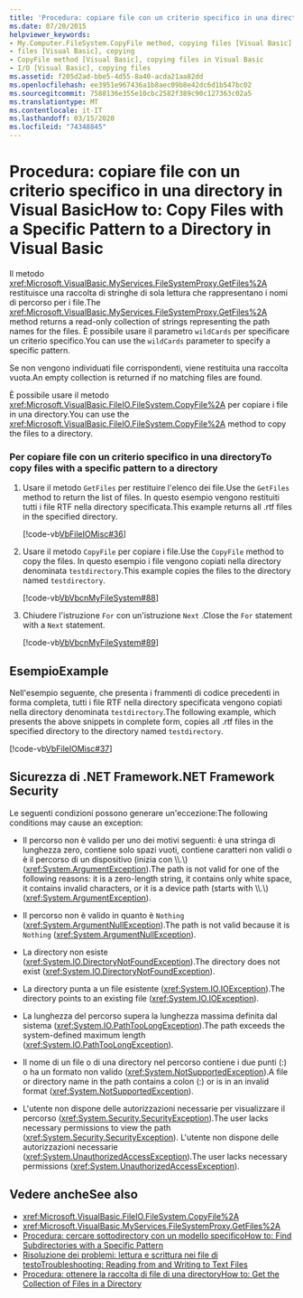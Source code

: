 ```yaml
---
title: 'Procedura: copiare file con un criterio specifico in una directory'
ms.date: 07/20/2015
helpviewer_keywords:
- My.Computer.FileSystem.CopyFile method, copying files [Visual Basic]
- files [Visual Basic], copying
- CopyFile method [Visual Basic], copying files in Visual Basic
- I/O [Visual Basic], copying files
ms.assetid: f205d2ad-bbe5-4d55-8a40-acda21aa82dd
ms.openlocfilehash: ee3951e967436a1b8aec09b8e42dc6d1b547bc02
ms.sourcegitcommit: 7588136e355e10cbc2582f389c90c127363c02a5
ms.translationtype: MT
ms.contentlocale: it-IT
ms.lasthandoff: 03/15/2020
ms.locfileid: "74348845"
---
```

# <a name="how-to-copy-files-with-a-specific-pattern-to-a-directory-in-visual-basic"></a><span data-ttu-id="14682-102">Procedura: copiare file con un criterio specifico in una directory in Visual Basic</span><span class="sxs-lookup"><span data-stu-id="14682-102">How to: Copy Files with a Specific Pattern to a Directory in Visual Basic</span></span>

<span data-ttu-id="14682-103">Il metodo <xref:Microsoft.VisualBasic.MyServices.FileSystemProxy.GetFiles%2A> restituisce una raccolta di stringhe di sola lettura che rappresentano i nomi di percorso per i file.</span><span class="sxs-lookup"><span data-stu-id="14682-103">The <xref:Microsoft.VisualBasic.MyServices.FileSystemProxy.GetFiles%2A> method returns a read-only collection of strings representing the path names for the files.</span></span> <span data-ttu-id="14682-104">È possibile usare il parametro `wildCards` per specificare un criterio specifico.</span><span class="sxs-lookup"><span data-stu-id="14682-104">You can use the `wildCards` parameter to specify a specific pattern.</span></span>  
  
 <span data-ttu-id="14682-105">Se non vengono individuati file corrispondenti, viene restituita una raccolta vuota.</span><span class="sxs-lookup"><span data-stu-id="14682-105">An empty collection is returned if no matching files are found.</span></span>  
  
 <span data-ttu-id="14682-106">È possibile usare il metodo <xref:Microsoft.VisualBasic.FileIO.FileSystem.CopyFile%2A> per copiare i file in una directory.</span><span class="sxs-lookup"><span data-stu-id="14682-106">You can use the <xref:Microsoft.VisualBasic.FileIO.FileSystem.CopyFile%2A> method to copy the files to a directory.</span></span>  
  
### <a name="to-copy-files-with-a-specific-pattern-to-a-directory"></a><span data-ttu-id="14682-107">Per copiare file con un criterio specifico in una directory</span><span class="sxs-lookup"><span data-stu-id="14682-107">To copy files with a specific pattern to a directory</span></span>  
  
1. <span data-ttu-id="14682-108">Usare il metodo `GetFiles` per restituire l'elenco dei file.</span><span class="sxs-lookup"><span data-stu-id="14682-108">Use the `GetFiles` method to return the list of files.</span></span> <span data-ttu-id="14682-109">In questo esempio vengono restituiti tutti i file RTF nella directory specificata.</span><span class="sxs-lookup"><span data-stu-id="14682-109">This example returns all .rtf files in the specified directory.</span></span>  
  
     [!code-vb[VbFileIOMisc#36](~/samples/snippets/visualbasic/VS_Snippets_VBCSharp/VbFileIOMisc/VB/Class1.vb#36)]  
  
2. <span data-ttu-id="14682-110">Usare il metodo `CopyFile` per copiare i file.</span><span class="sxs-lookup"><span data-stu-id="14682-110">Use the `CopyFile` method to copy the files.</span></span> <span data-ttu-id="14682-111">In questo esempio i file vengono copiati nella directory denominata `testdirectory`.</span><span class="sxs-lookup"><span data-stu-id="14682-111">This example copies the files to the directory named `testdirectory`.</span></span>  
  
     [!code-vb[VbVbcnMyFileSystem#88](~/samples/snippets/visualbasic/VS_Snippets_VBCSharp/VbVbcnMyFileSystem/VB/Class1.vb#88)]  
  
3. <span data-ttu-id="14682-112">Chiudere l'istruzione `For` con un'istruzione `Next` .</span><span class="sxs-lookup"><span data-stu-id="14682-112">Close the `For` statement with a `Next` statement.</span></span>  
  
     [!code-vb[VbVbcnMyFileSystem#89](~/samples/snippets/visualbasic/VS_Snippets_VBCSharp/VbVbcnMyFileSystem/VB/Class1.vb#89)]  
  
## <a name="example"></a><span data-ttu-id="14682-113">Esempio</span><span class="sxs-lookup"><span data-stu-id="14682-113">Example</span></span>  

 <span data-ttu-id="14682-114">Nell'esempio seguente, che presenta i frammenti di codice precedenti in forma completa, tutti i file RTF nella directory specificata vengono copiati nella directory denominata `testdirectory`.</span><span class="sxs-lookup"><span data-stu-id="14682-114">The following example, which presents the above snippets in complete form, copies all .rtf files in the specified directory to the directory named `testdirectory`.</span></span>  
  
 [!code-vb[VbFileIOMisc#37](~/samples/snippets/visualbasic/VS_Snippets_VBCSharp/VbFileIOMisc/VB/Class1.vb#37)]  
  
## <a name="net-framework-security"></a><span data-ttu-id="14682-115">Sicurezza di .NET Framework</span><span class="sxs-lookup"><span data-stu-id="14682-115">.NET Framework Security</span></span>  

 <span data-ttu-id="14682-116">Le seguenti condizioni possono generare un'eccezione:</span><span class="sxs-lookup"><span data-stu-id="14682-116">The following conditions may cause an exception:</span></span>  
  
- <span data-ttu-id="14682-117">Il percorso non è valido per uno dei motivi seguenti: è una stringa di lunghezza zero, contiene solo spazi vuoti, contiene caratteri non validi o è il percorso di un dispositivo (inizia con \\\\.\\) (<xref:System.ArgumentException>).</span><span class="sxs-lookup"><span data-stu-id="14682-117">The path is not valid for one of the following reasons: it is a zero-length string, it contains only white space, it contains invalid characters, or it is a device path (starts with \\\\.\\) (<xref:System.ArgumentException>).</span></span>  
  
- <span data-ttu-id="14682-118">Il percorso non è valido in quanto è `Nothing` (<xref:System.ArgumentNullException>).</span><span class="sxs-lookup"><span data-stu-id="14682-118">The path is not valid because it is `Nothing` (<xref:System.ArgumentNullException>).</span></span>  
  
- <span data-ttu-id="14682-119">La directory non esiste (<xref:System.IO.DirectoryNotFoundException>).</span><span class="sxs-lookup"><span data-stu-id="14682-119">The directory does not exist (<xref:System.IO.DirectoryNotFoundException>).</span></span>  
  
- <span data-ttu-id="14682-120">La directory punta a un file esistente (<xref:System.IO.IOException>).</span><span class="sxs-lookup"><span data-stu-id="14682-120">The directory points to an existing file (<xref:System.IO.IOException>).</span></span>  
  
- <span data-ttu-id="14682-121">La lunghezza del percorso supera la lunghezza massima definita dal sistema (<xref:System.IO.PathTooLongException>).</span><span class="sxs-lookup"><span data-stu-id="14682-121">The path exceeds the system-defined maximum length (<xref:System.IO.PathTooLongException>).</span></span>  
  
- <span data-ttu-id="14682-122">Il nome di un file o di una directory nel percorso contiene i due punti (:) o ha un formato non valido (<xref:System.NotSupportedException>).</span><span class="sxs-lookup"><span data-stu-id="14682-122">A file or directory name in the path contains a colon (:) or is in an invalid format (<xref:System.NotSupportedException>).</span></span>  
  
- <span data-ttu-id="14682-123">L'utente non dispone delle autorizzazioni necessarie per visualizzare il percorso (<xref:System.Security.SecurityException>).</span><span class="sxs-lookup"><span data-stu-id="14682-123">The user lacks necessary permissions to view the path (<xref:System.Security.SecurityException>).</span></span> <span data-ttu-id="14682-124">L'utente non dispone delle autorizzazioni necessarie (<xref:System.UnauthorizedAccessException>).</span><span class="sxs-lookup"><span data-stu-id="14682-124">The user lacks necessary permissions (<xref:System.UnauthorizedAccessException>).</span></span>  
  
## <a name="see-also"></a><span data-ttu-id="14682-125">Vedere anche</span><span class="sxs-lookup"><span data-stu-id="14682-125">See also</span></span>

- <xref:Microsoft.VisualBasic.FileIO.FileSystem.CopyFile%2A>
- <xref:Microsoft.VisualBasic.MyServices.FileSystemProxy.GetFiles%2A>
- [<span data-ttu-id="14682-126">Procedura: cercare sottodirectory con un modello specifico</span><span class="sxs-lookup"><span data-stu-id="14682-126">How to: Find Subdirectories with a Specific Pattern</span></span>](../../../../visual-basic/developing-apps/programming/drives-directories-files/how-to-find-subdirectories-with-a-specific-pattern.md)
- [<span data-ttu-id="14682-127">Risoluzione dei problemi: lettura e scrittura nei file di testo</span><span class="sxs-lookup"><span data-stu-id="14682-127">Troubleshooting: Reading from and Writing to Text Files</span></span>](../../../../visual-basic/developing-apps/programming/drives-directories-files/troubleshooting-reading-from-and-writing-to-text-files.md)
- [<span data-ttu-id="14682-128">Procedura: ottenere la raccolta di file di una directory</span><span class="sxs-lookup"><span data-stu-id="14682-128">How to: Get the Collection of Files in a Directory</span></span>](../../../../visual-basic/developing-apps/programming/drives-directories-files/how-to-get-the-collection-of-files-in-a-directory.md)
